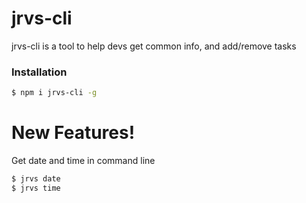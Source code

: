 # jrvs-cli

jrvs-cli is a tool to help devs get common info, and add/remove tasks

### Installation

```sh
$ npm i jrvs-cli -g
```

# New Features!

 Get date and time in command line
```sh
$ jrvs date
$ jrvs time
```